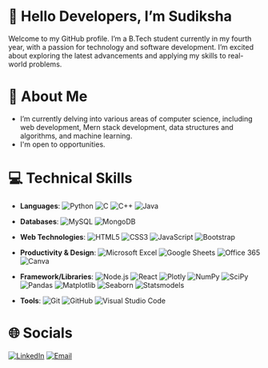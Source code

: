 # **👋 Hello Developers, I’m Sudiksha**
Welcome to my GitHub profile. I’m a B.Tech student currently in my fourth year, with a passion for technology and software development. I’m excited about exploring the latest advancements and applying my skills to real-world problems.
  
# **🚀 About Me**

-  I’m currently delving into various areas of computer science, including web development, Mern stack development, data structures and algorithms, and machine learning.
- I'm open to opportunities.
# **💻 Technical Skills**

- **Languages**:
  ![Python](https://img.shields.io/badge/Python-3776AB?style=flat&logo=python&logoColor=white)
  ![C](https://img.shields.io/badge/C-A8B9CC?style=flat&logo=c&logoColor=white)
  ![C++](https://img.shields.io/badge/C%2B%2B-00599C?style=flat&logo=c%2b%2b&logoColor=white)
  ![Java](https://img.shields.io/badge/Java-007396?style=flat&logo=java&logoColor=white)

- **Databases**:
  ![MySQL](https://img.shields.io/badge/MySQL-00758F?style=flat&logo=mysql&logoColor=white)
  ![MongoDB](https://img.shields.io/badge/MongoDB-47A248?style=flat&logo=mongodb&logoColor=white)

- **Web Technologies**:
  ![HTML5](https://img.shields.io/badge/HTML5-E34F26?style=flat&logo=html5&logoColor=white)
  ![CSS3](https://img.shields.io/badge/CSS3-1572B6?style=flat&logo=css3&logoColor=white)
  ![JavaScript](https://img.shields.io/badge/JavaScript-F7DF1E?style=flat&logo=javascript&logoColor=black)
  ![Bootstrap](https://img.shields.io/badge/Bootstrap-563D7C?style=flat&logo=bootstrap&logoColor=white)

- **Productivity & Design**:
  ![Microsoft Excel](https://img.shields.io/badge/Microsoft_Excel-217346?style=flat&logo=microsoft-excel&logoColor=white)
  ![Google Sheets](https://img.shields.io/badge/Google_Sheets-34A853?style=flat&logo=google-sheets&logoColor=white)
  ![Office 365](https://img.shields.io/badge/Office_365-0078D4?style=flat&logo=microsoft-office&logoColor=white)
  ![Canva](https://img.shields.io/badge/Canva-00C4CC?style=flat&logo=canva&logoColor=white)

- **Framework/Libraries**:
  ![Node.js](https://img.shields.io/badge/Node.js-339933?style=flat&logo=node.js&logoColor=white)
  ![React](https://img.shields.io/badge/React-61DAFB?style=flat&logo=react&logoColor=black)
  ![Plotly](https://img.shields.io/badge/Plotly-3F8CFF?style=flat&logo=plotly&logoColor=white)
  ![NumPy](https://img.shields.io/badge/NumPy-013243?style=flat&logo=numpy&logoColor=white)
  ![SciPy](https://img.shields.io/badge/SciPy-8CAAE6?style=flat&logo=scipy&logoColor=white)
  ![Pandas](https://img.shields.io/badge/Pandas-150458?style=flat&logo=pandas&logoColor=white)
  ![Matplotlib](https://img.shields.io/badge/Matplotlib-003B57?style=flat&logo=matplotlib&logoColor=white)
  ![Seaborn](https://img.shields.io/badge/Seaborn-6D9DC5?style=flat&logo=seaborn&logoColor=white)
  ![Statsmodels](https://img.shields.io/badge/Statsmodels-4F6D7A?style=flat&logo=statsmodels&logoColor=white)

- **Tools**:
  ![Git](https://img.shields.io/badge/Git-F05032?style=flat&logo=git&logoColor=white)
  ![GitHub](https://img.shields.io/badge/GitHub-181717?style=flat&logo=github&logoColor=white)
  ![Visual Studio Code](https://img.shields.io/badge/VS_Code-007ACC?style=flat&logo=visual-studio-code&logoColor=white)



 # **🌐 Socials**
 [![LinkedIn](https://img.shields.io/badge/LinkedIn-0A66C2?style=flat&logo=linkedin&logoColor=white)](linkedin.com/in/sudiksha-d)
[![Email](https://img.shields.io/badge/Email-D14836?style=flat&logo=gmail&logoColor=white)](mailto:sudiksha1604@gmail.com)

<!---
Sudiksha-16/Sudiksha-16 is a ✨ special ✨ repository because its `README.md` (this file) appears on your GitHub profile.
You can click the Preview link to take a look at your changes.
--->
